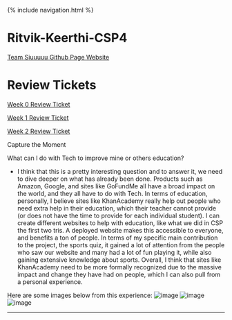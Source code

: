 {% include navigation.html %}

# Ritvik-Keerthi-CSP4
[Team Siuuuuu Github Page Website](https://koolkidkai.github.io/Siuuuu/)

# Review Tickets
[Week 0 Review Ticket](https://github.com/Ritvik-Keerthi/Ritvik-Keerthi-CSP4/issues/1)

[Week 1 Review Ticket](https://github.com/Ritvik-Keerthi/Ritvik-Keerthi-CSP4/issues/2)

[Week 2 Review Ticket](https://github.com/Ritvik-Keerthi/Ritvik-Keerthi-CSP4/issues/4)

Capture the Moment

What can I do with Tech to improve mine or others education?

- I think that this is a pretty interesting question and to answer it, we need to dive deeper on what has already been done. Products such as Amazon, Google, and sites like GoFundMe all have a broad impact on the world, and they all have to do with Tech. In terms of education, personally, I believe sites like KhanAcademy really help out people who need extra help in their education, which their teacher cannot provide (or does not have the time to provide for each individual student). I can create different websites to help with education, like what we did in CSP the first two tris. A deployed website makes this accessible to everyone, and benefits a ton of people. In terms of my specific main contribution to the project, the sports quiz, it gained a lot of attention from the people who saw our website and many had a lot of fun playing it, while also gaining extensive knowledge about sports. Overall, I think that sites like KhanAcademy need to be more formally recognized due to the massive impact and change they have had on people, which I can also pull from a personal experience. 

Here are some images below from this experience:
![image](https://user-images.githubusercontent.com/89219486/156898353-b4c4fd62-acde-4cab-957f-dcbb1d61c2ee.png)
![image](https://user-images.githubusercontent.com/89219486/156898368-593b1e0a-7861-475c-9d8b-9f889e078186.png)
![image](https://user-images.githubusercontent.com/89219486/156898372-405af684-485d-4535-bd44-655651af9fd6.png)

---------------------------------
